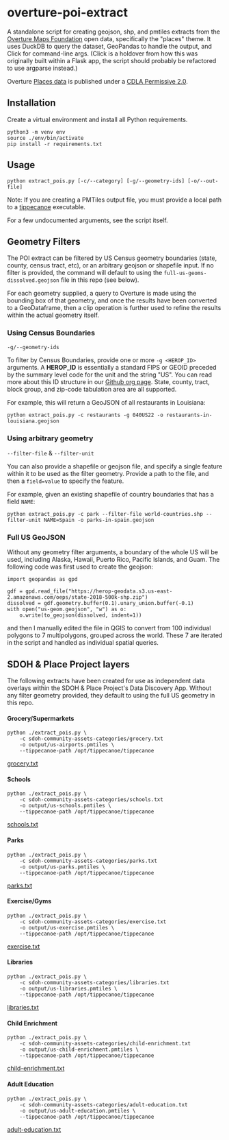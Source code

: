 # overture-poi-extract

A standalone script for creating geojson, shp, and pmtiles extracts from the [Overture Maps Foundation](https://overturemaps.org/) open data, specifically the "places" theme. It uses DuckDB to query the dataset, GeoPandas to handle the output, and Click for command-line args. (Click is a holdover from how this was originally built within a Flask app, the script should probably be refactored to use argparse instead.)

Overture [Places data](https://docs.overturemaps.org/guides/places/) is published under a [CDLA Permissive 2.0](https://cdla.dev/permissive-2-0/).

## Installation

Create a virtual environment and install all Python requirements.

```
python3 -m venv env
source ./env/bin/activate
pip install -r requirements.txt
```

## Usage

```
python extract_pois.py [-c/--category] [-g/--geometry-ids] [-o/--out-file]
```

Note: If you are creating a PMTiles output file, you must provide a local path to a [tippecanoe](https://github.com/felt/tippecanoe) executable.

For a few undocumented arguments, see the script itself.

## Geometry Filters

The POI extract can be filtered by US Census geometry boundaries (state, county, census tract, etc), or an arbitrary geojson or shapefile input. If no filter is provided, the command will default to using the `full-us-geoms-dissolved.geojson` file in this repo (see below).

For each geometry supplied, a query to Overture is made using the bounding box of that geometry, and once the results have been converted to a GeoDataframe, then a clip operation is further used to refine the results within the actual geometry itself.

### Using Census Boundaries

`-g/--geometry-ids`

To filter by Census Boundaries, provide one or more `-g <HEROP_ID>` arguments. A **HEROP_ID** is essentially a standard FIPS or GEOID preceded by the summary level code for the unit and the string "US". You can read more about this ID structure in our [Github org page](https://github.com/healthyregions). State, county, tract, block group, and zip-code tabulation area are all supported.

For example, this will return a GeoJSON of all restaurants in Louisiana:

```
python extract_pois.py -c restaurants -g 040US22 -o restaurants-in-louisiana.geojson
```


### Using arbitrary geometry

`--filter-file` & `--filter-unit`

You can also provide a shapefile or geojson file, and specify a single feature within it to be used as the filter geometry. Provide a path to the file, and then a `field=value` to specify the feature.

For example, given an existing shapefile of country boundaries that has a field `NAME`:

```
python extract_pois.py -c park --filter-file world-countries.shp --filter-unit NAME=Spain -o parks-in-spain.geojson
```

### Full US GeoJSON

Without any geometry filter arguments, a boundary of the whole US will be used, including Alaska, Hawaii, Puerto Rico, Pacific Islands, and Guam. The following code was first used to create the geojson:

```
import geopandas as gpd

gdf = gpd.read_file("https://herop-geodata.s3.us-east-2.amazonaws.com/oeps/state-2018-500k-shp.zip")
dissolved = gdf.geometry.buffer(0.1).unary_union.buffer(-0.1)
with open("us-geom.geojson", "w") as o:
    o.write(to_geojson(dissolved, indent=1))
```

and then I manually edited the file in QGIS to convert from 100 individual polygons to 7 multipolygons, grouped across the world. These 7 are iterated in the script and handled as individual spatial queries.

## SDOH & Place Project layers

The following extracts have been created for use as independent data overlays within the SDOH & Place Project's Data Discovery App. Without any filter geometry provided, they default to using the full US geometry in this repo.

#### Grocery/Supermarkets

```
python ./extract_pois.py \
    -c sdoh-community-assets-categories/grocery.txt
    -o output/us-airports.pmtiles \
    --tippecanoe-path /opt/tippecanoe/tippecanoe
```

[grocery.txt](./sdoh-community-assets-categories/grocery.txt)


#### Schools

```
python ./extract_pois.py \
    -c sdoh-community-assets-categories/schools.txt
    -o output/us-schools.pmtiles \
    --tippecanoe-path /opt/tippecanoe/tippecanoe
```

[schools.txt](./sdoh-community-assets-categories/schools.txt)

#### Parks

```
python ./extract_pois.py \
    -c sdoh-community-assets-categories/parks.txt
    -o output/us-parks.pmtiles \
    --tippecanoe-path /opt/tippecanoe/tippecanoe
```

[parks.txt](./sdoh-community-assets-categories/parks.txt)

#### Exercise/Gyms

```
python ./extract_pois.py \
    -c sdoh-community-assets-categories/exercise.txt
    -o output/us-exercise.pmtiles \
    --tippecanoe-path /opt/tippecanoe/tippecanoe
```

[exercise.txt](./sdoh-community-assets-categories/exercise.txt)

#### Libraries

```
python ./extract_pois.py \
    -c sdoh-community-assets-categories/libraries.txt
    -o output/us-libraries.pmtiles \
    --tippecanoe-path /opt/tippecanoe/tippecanoe
```

[libraries.txt](./sdoh-community-assets-categories/libraries.txt)

#### Child Enrichment

```
python ./extract_pois.py \
    -c sdoh-community-assets-categories/child-enrichment.txt
    -o output/us-child-enrichment.pmtiles \
    --tippecanoe-path /opt/tippecanoe/tippecanoe
```

[child-enrichment.txt](./sdoh-community-assets-categories/child-enrichment.txt)

#### Adult Education

```
python ./extract_pois.py \
    -c sdoh-community-assets-categories/adult-education.txt
    -o output/us-adult-education.pmtiles \
    --tippecanoe-path /opt/tippecanoe/tippecanoe
```

[adult-education.txt](./sdoh-community-assets-categories/adult-education.txt)
